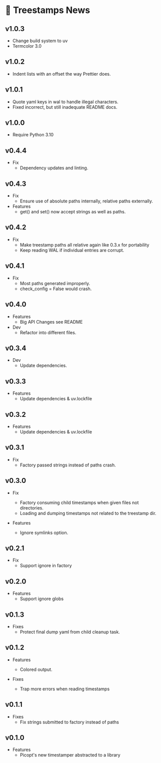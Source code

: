 # 📰 Treestamps News

## v1.0.3

- Change build system to uv
- Termcolor 3.0

## v1.0.2

- Indent lists with an offset the way Prettier does.

## v1.0.1

- Quote yaml keys in wal to handle illegal characters.
- Fixed incorrect, but still inadequate README docs.

## v1.0.0

- Require Python 3.10

## v0.4.4

- Fix
  - Dependency updates and linting.

## v0.4.3

- Fix
  - Ensure use of absolute paths internally, relative paths externally.
- Features
  - get() and set() now accept strings as well as paths.

## v0.4.2

- Fix
  - Make treestamp paths all relative again like 0.3.x for portability
  - Keep reading WAL if individual entries are corrupt.

## v0.4.1

- Fix
  - Most paths generated improperly.
  - check_config = False would crash.

## v0.4.0

- Features
  - Big API Changes see README
- Dev
  - Refactor into different files.

## v0.3.4

- Dev
  - Update dependencies.

## v0.3.3

- Features
  - Update dependencies & uv.lockfile

## v0.3.2

- Features
  - Update dependencies & uv.lockfile

## v0.3.1

- Fix
  - Factory passed strings instead of paths crash.

## v0.3.0

- Fix

  - Factory consuming child timestamps when given files not directories.
  - Loading and dumping timestamps not related to the treestamp dir.

- Features
  - Ignore symlinks option.

## v0.2.1

- Fix
  - Support ignore in factory

## v0.2.0

- Features
  - Support ignore globs

## v0.1.3

- Fixes
  - Protect final dump yaml from child cleanup task.

## v0.1.2

- Features

  - Colored output.

- Fixes

  - Trap more errors when reading timestamps

## v0.1.1

- Fixes
  - Fix strings submitted to factory instead of paths

## v0.1.0

- Features
  - Picopt's new timestamper abstracted to a library
